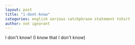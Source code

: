 ```yaml
---
layout: post
title: "i-dont-know"
categories: english serious catchphrase statement tshirt
author: not ignorant
---
```

I don't know! (I know that I don't know)
